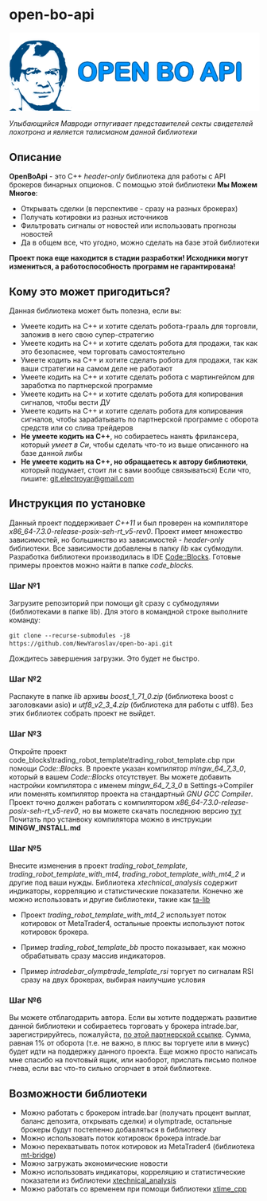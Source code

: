 # open-bo-api
![open-bo-api logo](doc/logo-640-200.png)

*Улыбающийся Мавроди отпугивает представителей секты свидетелей лохотрона и является талисманом данной библиотеки*

## Описание

**OpenBoApi** - это C++ *header-only* библиотека для работы с API брокеров бинарных опционов. С помощью этой библиотеки **Мы Можем Многое**:
* Открывать сделки (в перспективе - сразу на разных брокерах)
* Получать котировки из разных источников
* Фильтровать сигналы от новостей или использовать прогнозы новостей
* Да в общем все, что угодно, можно сделать на базе этой библиотеки

**Проект пока еще находится в стадии разработки! Исходники могут измениться, а работоспособность программ не гарантирована!**

## Кому это может пригодиться?

Данная библиотека может быть полезна, если вы:
* Умеете кодить на С++ и хотите сделать робота-грааль для торговли, заложив в него свою супер-стратегию
* Умеете кодить на С++ и хотите сделать робота для продажи, так как это безопаснее, чем торговать самостоятельно
* Умеете кодить на С++ и хотите сделать робота для продажи, так как ваши стратегии на самом деле не работают
* Умеете кодить на С++ и хотите сделать робота с мартингейлом для заработка по партнерской программе
* Умеете кодить на С++ и хотите сделать робота для копирования сигналов, чтобы вести ДУ
* Умеете кодить на С++ и хотите сделать робота для копирования сигналов, чтобы зарабатывать по партнерской программе с оборота средств или со слива трейдеров
* **Не умеете кодить на С++**, но собираетесь нанять фрилансера, который *умеет в Си*, чтобы сделать что-то из выше описанного на базе данной либы
* **Не умеете кодить на С++, но обращаетесь к автору библиотеки**, который подумает, стоит ли с вами вообще связываться) Если что, пишите: git.electroyar@gmail.com

## Инструкция по установке

Данный проект поддерживает *С++11* и был проверен на компиляторе *x86_64-7.3.0-release-posix-seh-rt_v5-rev0*. Проект имеет множество зависимостей, но большинство из зависимостей - *header-only* библиотеки.
Все зависимости добавлены в папку *lib* как субмодули. Разработка библиотеки производилась в IDE [Code::Blocks](http://www.codeblocks.org/). Готовые примеры проектов можно найти в папке *code_blocks*. 

### Шаг №1

Загрузите репозиторий при помощи git сразу с субмодулями (библиотеками в папке lib). Для этого в командной строке выполните команду:

```
git clone --recurse-submodules -j8 https://github.com/NewYaroslav/open-bo-api.git
```

Дождитесь завершения загрузки. Это будет не быстро.

### Шаг №2

Распакуте в папке *lib* архивы *boost_1_71_0.zip* (библиотека boost с заголовками asio) и *utf8_v2_3_4.zip* (библиотека для работы с utf8). Без этих библиотек собрать проект не выйдет.

### Шаг №3

Откройте проект code_blocks\trading_robot_template\trading_robot_template.cbp при помощи *Code::Blocks*. В проекте указан компилятор *mingw_64_7_3_0*, который в вашем *Code::Blocks* отсутствует. Вы можете добавить настройки компилятора с именем *mingw_64_7_3_0* в Settings->Compiler или поменять компилятор проекта на стандартный *GNU GCC Compiler*.
Проект точно должен работать с компилятором *x86_64-7.3.0-release-posix-seh-rt_v5-rev0*, но вы можете скачать последнюю версию [тут](https://sourceforge.net/projects/mingw-w64/files/Toolchains%20targetting%20Win64/Personal%20Builds/mingw-builds/6.1.0/threads-posix/seh/)
Почитать про устанвоку компилятора можно в инструкции **MINGW_INSTALL.md**

### Шаг №5

Внесите изменения в проект *trading_robot_template, trading_robot_template_with_mt4*, *trading_robot_template_with_mt4_2* и другие под ваши нужды. 
Библиотека *xtechnical_analysis* содержит индикаторы, корреляцию и статистические показатели. Конечно же можно использовать и другие библиотеки, такие как [ta-lib](http://www.ta-lib.org/)

- Проект *trading_robot_template_with_mt4_2* использует поток котировок от MetaTrader4, остальные проекты используют поток котировок брокера.

- Пример *trading_robot_template_bb* просто показывает, как можно обрабатывать сразу массив индикаторов.

- Пример *intradebar_olymptrade_template_rsi* торгует по сигналам RSI сразу на двух брокерах, выбирая наилучшие условия

### Шаг №6

Вы можете отблагодарить автора. Если вы хотите поддержать развитие данной библиотеки и собираетесь торговать у брокера intrade.bar, зарегистрируйтесь, пожалуйста, [по этой партнерской ссылке](https://intrade.bar/67204). Сумма, равная 1% от оборота (т.е. не важно, в плюс вы торгуете или в минус) будет идти на поддержку данного проекта. 
Еще можно просто написать мне спасибо на почтовый ящик, или наоборот, прислать письмо полное гнева, если вас что-то сильно огорчает в этой библиотеке. 

## Возможности библиотеки

* Можно работать с брокером intrade.bar (получать процент выплат, баланс депозита, открывать сделки) и olymptrade, остальные брокеры будут постепенно добавляться в библиотеку
* Можно использовать поток котировок брокера intrade.bar
* Можно перехватывать поток котировок из MetaTrader4 (библиотека [mt-bridge](https://github.com/NewYaroslav/mt-bridge))
* Можно загружать экономические новости
* Можно использовать индикаторы, корреляцию и статистические показатели из библиотеки [xtechnical_analysis](https://github.com/NewYaroslav/xtechnical_analysis)
* Можно работать со временем при помощи библиотеки [xtime_cpp](https://github.com/NewYaroslav/xtime_cpp)

